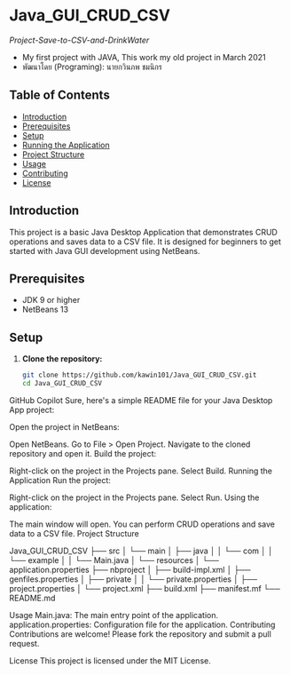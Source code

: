 # Java_GUI_CRUD_CSV

<p><i>Project-Save-to-CSV-and-DrinkWater</i></p>

* My first project with JAVA, This work my old project in March 2021
* พัฒนาโดย (Programing): นายกวินภพ ชมนิกร 

## Table of Contents
- [Introduction](#introduction)
- [Prerequisites](#prerequisites)
- [Setup](#setup)
- [Running the Application](#running-the-application)
- [Project Structure](#project-structure)
- [Usage](#usage)
- [Contributing](#contributing)
- [License](#license)

## Introduction
This project is a basic Java Desktop Application that demonstrates CRUD operations and saves data to a CSV file. It is designed for beginners to get started with Java GUI development using NetBeans.

## Prerequisites
- JDK 9 or higher
- NetBeans 13

## Setup
1. **Clone the repository:**
   ```sh
   git clone https://github.com/kawin101/Java_GUI_CRUD_CSV.git
   cd Java_GUI_CRUD_CSV


GitHub Copilot
Sure, here's a simple README file for your Java Desktop App project:

Open the project in NetBeans:

Open NetBeans.
Go to File > Open Project.
Navigate to the cloned repository and open it.
Build the project:

Right-click on the project in the Projects pane.
Select Build.
Running the Application
Run the project:

Right-click on the project in the Projects pane.
Select Run.
Using the application:

The main window will open.
You can perform CRUD operations and save data to a CSV file.
Project Structure

Java_GUI_CRUD_CSV
├── src
│   └── main
│       ├── java
│       │   └── com
│       │       └── example
│       │           └── Main.java
│       └── resources
│           └── application.properties
├── nbproject
│   ├── build-impl.xml
│   ├── genfiles.properties
│   ├── private
│   │   └── private.properties
│   ├── project.properties
│   └── project.xml
├── build.xml
├── manifest.mf
└── README.md

Usage
Main.java: The main entry point of the application.
application.properties: Configuration file for the application.
Contributing
Contributions are welcome! Please fork the repository and submit a pull request.

License
This project is licensed under the MIT License.

